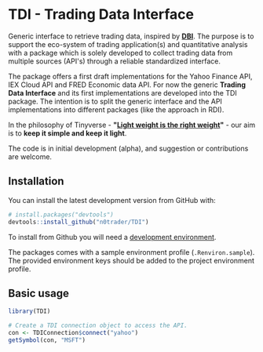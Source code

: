 # TDI - Trading Data Interface
Generic interface to retrieve trading data, inspired by **[DBI](https://dbi.r-dbi.org/)**. The purpose is to support the eco-system of trading application(s) and quantitative analysis with a package which is solely developed to collect trading data from multiple sources (API's) through a reliable standardized interface.

The package offers a first draft implementations for the Yahoo Finance API, IEX Cloud API and FRED Economic data API. For now the generic **Trading Data Interface** and its first implementations are developed into the TDI package. The intention is to split the generic interface and the API implementations into different packages (like the approach in RDI).

In the philosophy of Tinyverse - **"[Light weight is the right weight](http://www.tinyverse.org/)"** - our aim is to **keep it simple and keep it light**.

The code is in initial development (alpha), and suggestion or contributions are welcome.

## Installation

You can install the latest development version from GitHub with:

```R
# install.packages("devtools")
devtools::install_github("n0trader/TDI")
```

To install from Github you will need a [development environment](https://www.rstudio.com/ide/docs/packages/prerequisites).

The packages comes with a sample environment profile (`.Renviron.sample`). The provided environment keys should be added to the project environment profile.

## Basic usage

```R
library(TDI)

# Create a TDI connection object to access the API.
con <- TDIConnection$connect("yahoo")
getSymbol(con, "MSFT")
```
